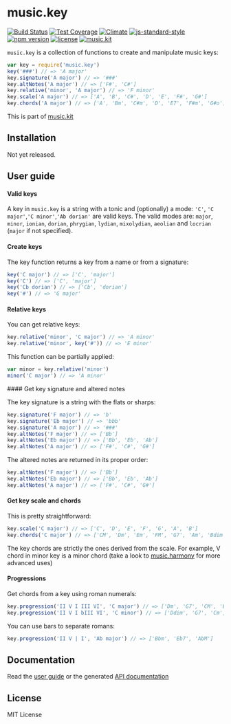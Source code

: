 # music.key

[![Build Status](https://travis-ci.org/danigb/music.key.svg?branch=master)](https://travis-ci.org/danigb/music.key)
[![Test Coverage](https://codeclimate.com/github/danigb/music.key/badges/coverage.svg)](https://codeclimate.com/github/danigb/music.key/coverage)
[![Climate](https://codeclimate.com/github/danigb/music.key/badges/gpa.svg)](https://codeclimate.com/github/danigb/music.key)
[![js-standard-style](https://img.shields.io/badge/code%20style-standard-brightgreen.svg?style=flat)](https://github.com/feross/standard)
[![npm version](https://img.shields.io/npm/v/music.key.svg)](https://www.npmjs.com/package/music.key)
[![license](https://img.shields.io/npm/l/music.key.svg)](https://www.npmjs.com/package/music.key)
[![music.kit](https://img.shields.io/badge/music-kit-yellow.svg)](https://www.npmjs.com/package/music.kit)

`music.key` is a collection of functions to create and manipulate music keys:

```js
var key = require('music.key')
key('###') // => 'A major'
key.signature('A major') // => '###'
key.altNotes('A major') // => ['F#', 'C#']
key.relative('minor', 'A major') // => 'F minor'
key.scale('A major') // => ['A', 'B', 'C#', 'D', 'E', 'F#', 'G#']
key.chords('A major') // => ['A', 'Bm', 'C#m', 'D', 'E7', 'F#m', 'G#o']
```

This is part of [music.kit](https://github.com/danigb/music.kit)

## Installation

Not yet released.

## User guide

#### Valid keys

A key in `music.key` is a string with a tonic and (optionally) a mode: `'C'`, `'C major'`,`'C minor'`,`'Ab dorian'` are valid keys. The valid modes are: `major`, `minor`, `ionian`, `dorian`, `phrygian`, `lydian`, `mixolydian`, `aeolian` and `locrian` (`major` if not specified).

#### Create keys

The key function returns a key from a name or from a signature:

```js
key('C major') // => ['C', 'major']
key('C') // => ['C', 'major']
key('Cb dorian') // => ['Cb', 'dorian']
key('#') // => 'G major'
```

#### Relative keys

You can get relative keys:

```js
key.relative('minor', 'C major') // => 'A minor'
key.relative('minor', key('#')) // => 'E minor'
```

This function can be partially applied:

```js
var minor = key.relative('minor')
minor('C major') // => 'A minor'
```

#### Get key signature and altered notes

The key signature is a string with the flats or sharps:

```js
key.signature('F major') // => 'b'
key.signature('Eb major') // => 'bbb'
key.signature('A major') // => '###'
key.altNotes('F major') // => ['Bb']
key.altNotes('Eb major') // => ['Bb', 'Eb', 'Ab']
key.altNotes('A major') // => ['F#', 'C#', 'G#']
```

The altered notes are returned in its proper order:

```js
key.altNotes('F major') // => ['Bb']
key.altNotes('Eb major') // => ['Bb', 'Eb', 'Ab']
key.altNotes('A major') // => ['F#', 'C#', 'G#']
```

#### Get key scale and chords

This is pretty straightforward:

```js
key.scale('C major') // => ['C', 'D', 'E', 'F', 'G', 'A', 'B']
key.chords('C major') // => ['CM', 'Dm', 'Em', 'FM', 'G7', 'Am', 'Bdim']
```

The key chords are strictly the ones derived from the scale. For example, V chord in minor key is a minor chord (take a look to [music.harmony]() for more advanced uses)

#### Progressions

Get chords from a key using roman numerals:

```js
key.progression('II V I III VI', 'C major') // => ['Dm', 'G7', 'CM', 'E', 'F']
key.progression('II V I bIII VI', 'C minor') // => ['Ddim', 'G7', 'Cm', 'Eb', 'Fm']
```

You can use bars to separate romans:

```js
key.progression('II V | I', 'Ab major') // => ['Bbm', 'Eb7', 'AbM']
```

## Documentation

Read the [user guide](https://github.com/danigb/music.key/blob/master/GUIDE.md)
or the generated [API documentation](https://github.com/danigb/music.key/blob/master/API.md)

## License

MIT License
